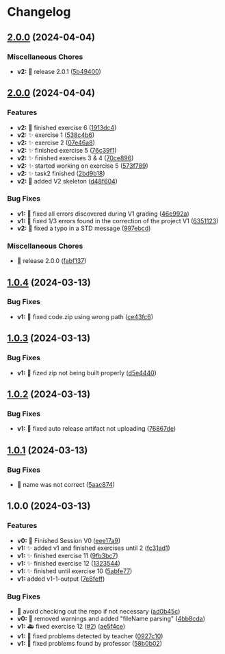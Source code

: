 # Changelog

## [2.0.0](https://github.com/Diegomcha/so-simulator/compare/v2.0.0...v2.0.0) (2024-04-04)


### Miscellaneous Chores

* **v2:** :bookmark: release 2.0.1 ([5b49400](https://github.com/Diegomcha/so-simulator/commit/5b49400852c35cb9d7995e74d2cc5c933571f0fa))

## [2.0.0](https://github.com/Diegomcha/so-simulator/compare/v1.0.4...v2.0.0) (2024-04-04)


### Features

* **v2:** :construction: finished exercise 6 ([1913dc4](https://github.com/Diegomcha/so-simulator/commit/1913dc4ea0bfd00aa16fc1f92fcda7e5047c4221))
* **v2:** :sparkles: exercise 1 ([538c4b6](https://github.com/Diegomcha/so-simulator/commit/538c4b6ea44a8b1bdce7c9e1a1017f5807bb53e3))
* **v2:** :sparkles: exercise 2 ([07e46a8](https://github.com/Diegomcha/so-simulator/commit/07e46a81dd52d5ed2b4cfeff1860a9d731989943))
* **v2:** :sparkles: finished exercise 5 ([76c39f1](https://github.com/Diegomcha/so-simulator/commit/76c39f19a34dc8913f399b84ac5264392f4f02a6))
* **v2:** :sparkles: finished exercises 3 & 4 ([70ce896](https://github.com/Diegomcha/so-simulator/commit/70ce896743a7d12bde2d76f7c8fa33b18963d11a))
* **v2:** :sparkles: started working on exercise 5 ([573f789](https://github.com/Diegomcha/so-simulator/commit/573f78976467a27c9fd1152d57044f971761baf8))
* **v2:** :sparkles: task2 finished ([2bd9b18](https://github.com/Diegomcha/so-simulator/commit/2bd9b18dafadb5313b573f15e8ed62da8d71ae10))
* **v2:** :tada: added V2 skeleton ([d48f604](https://github.com/Diegomcha/so-simulator/commit/d48f60473904f32bcd6f1bce7cf6adf96f0f0862))


### Bug Fixes

* **v1:** :bug: fixed all errors discovered during V1 grading ([46e992a](https://github.com/Diegomcha/so-simulator/commit/46e992ae0285ac98c8ec4ca6dad41cdb4d99bc9f))
* **v1:** :construction: fixed 1/3 errors found in the correction of the project V1 ([6351123](https://github.com/Diegomcha/so-simulator/commit/63511237357aea71c7b101adb57ae524554e97b9))
* **v2:** :bug: fixed a typo in a STD message ([997ebcd](https://github.com/Diegomcha/so-simulator/commit/997ebcdbde824c50ef3228b5e7be78216234a9b2))


### Miscellaneous Chores

* :bookmark: release 2.0.0 ([fabf137](https://github.com/Diegomcha/so-simulator/commit/fabf13739032fc44bcc7e8079e72ac79e2050a01))

## [1.0.4](https://github.com/Diegomcha/so-simulator/compare/v1.0.3...v1.0.4) (2024-03-13)


### Bug Fixes

* **v1:** :bug: fixed code.zip using wrong path ([ce43fc6](https://github.com/Diegomcha/so-simulator/commit/ce43fc67253e85af99837abd48fa484834617e21))

## [1.0.3](https://github.com/Diegomcha/so-simulator/compare/v1.0.2...v1.0.3) (2024-03-13)


### Bug Fixes

* **v1:** :bug: fized zip not being built properly ([d5e4440](https://github.com/Diegomcha/so-simulator/commit/d5e4440b7cfaf92cd0ea6e1bcee8f5b1a9a55eaf))

## [1.0.2](https://github.com/Diegomcha/so-simulator/compare/v1.0.1...v1.0.2) (2024-03-13)


### Bug Fixes

* **v1:** :bug: fixed auto release artifact not uploading ([76867de](https://github.com/Diegomcha/so-simulator/commit/76867de43a1996004401be06015df7191f5efa65))

## [1.0.1](https://github.com/Diegomcha/so-simulator/compare/v1.0.0...v1.0.1) (2024-03-13)


### Bug Fixes

* :bug: name was not correct ([5aac874](https://github.com/Diegomcha/so-simulator/commit/5aac87407c1f12ee794b647be8f58a94703e8316))

## 1.0.0 (2024-03-13)


### Features

* **v0:** :rocket: Finished Session V0 ([eee17a9](https://github.com/Diegomcha/so-simulator/commit/eee17a9d0ffc785cbeff97305c0eee9cac11bc7c))
* **v1:** :sparkles: added v1 and finished exercises until 2 ([fc31ad1](https://github.com/Diegomcha/so-simulator/commit/fc31ad15bb5d13329d310fa2fbda9c0205df5afe))
* **v1:** :sparkles: finished exercise 11 ([9fb3bc7](https://github.com/Diegomcha/so-simulator/commit/9fb3bc78862e13748c3e101ba1e5333b8e19d271))
* **v1:** :sparkles: finished exercise 12 ([1323544](https://github.com/Diegomcha/so-simulator/commit/13235442c2d712ebb2d2a3a08b97344a1ebe5c7f))
* **v1:** :sparkles: finished until exercise 10 ([5abfe77](https://github.com/Diegomcha/so-simulator/commit/5abfe773e66c5e866c38d5c9e9f565488851b24f))
* **v1:** added v1-1-output ([7e6feff](https://github.com/Diegomcha/so-simulator/commit/7e6feff38cde31429d4f332cac5c13beb272d02f))


### Bug Fixes

* :bug: avoid checking out the repo if not necessary ([ad0b45c](https://github.com/Diegomcha/so-simulator/commit/ad0b45ce194436095b1b3f917e928ead6cbb50b4))
* **v0:** :bug: removed warnings and added "fileName parsing" ([4bb8cda](https://github.com/Diegomcha/so-simulator/commit/4bb8cda58c75bbb7293289838f079da2218912e4))
* **v1:** :ambulance: fixed exercise 12 ([#2](https://github.com/Diegomcha/so-simulator/issues/2)) ([ae5f4ce](https://github.com/Diegomcha/so-simulator/commit/ae5f4ce442181ecd2ebd8321a75c09d5817df7ee))
* **v1:** :bug: fixed problems detected by teacher ([0927c10](https://github.com/Diegomcha/so-simulator/commit/0927c10cba40d9b848d53ed6742c7ad64d4df624))
* **v1:** :bug: fixed problems found by professor ([58b0b02](https://github.com/Diegomcha/so-simulator/commit/58b0b02df5436e076094f5b93dd9a5605cc6ddb1))
